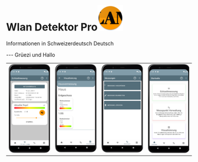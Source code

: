 # Wlan Detektor Pro<img src="./app/src/main/res/mipmap-xxhdpi/ic_launcher.png" height=70 alt="WLAN Detektor Pro" />
<p>Informationen in Schweizerdeutsch Deutsch</p>
---
Grüezi und Hallo

<table border="0">
  <tr>
    <td align=center><img src="app/src/main/assets/github/github_echtzeitmessung.png" width="250"/></td>
    <td align=center><img src="app/src/main/assets/github/github_visualisierung.png" width="250"/></td>
    <td align=center><img src="app/src/main/assets/github/github_messung.png" width="250"/></td>
    <td align=center><img src="app/src/main/assets/github/github_hauptseite.png" width="250"/></td>
  </tr>
</table>

